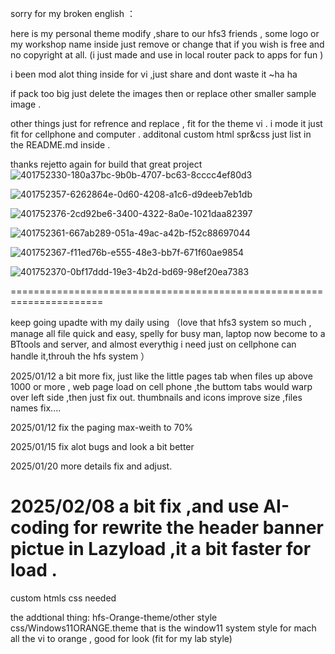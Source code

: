 
sorry for my broken english ：

here is my personal theme modify ,share to our hfs3 friends , some logo or my workshop name inside just remove or change that if you wish is free and no copyright at all. (i just made and use in local router pack to apps for fun )

i been mod alot thing inside for vi ,just share and dont waste it ~ha ha

if pack too big just delete the images then or replace other smaller sample image .

other things just for refrence and replace , fit for the theme vi .
i mode it just fit for cellphone and computer .
additonal custom html spr&css just list in the README.md inside .

thanks rejetto again for build that great project
![401752330-180a37bc-9b0b-4707-bc63-8cccc4ef80d3](https://github.com/user-attachments/assets/2214a255-b48f-4012-9907-645863c81c8d)

![401752357-6262864e-0d60-4208-a1c6-d9deeb7eb1db](https://github.com/user-attachments/assets/f7135a50-ea94-4a34-86bb-2cea23a017f8)

![401752376-2cd92be6-3400-4322-8a0e-1021daa82397](https://github.com/user-attachments/assets/19ae7dd5-b604-430c-883c-55b3e904386a)

![401752361-667ab289-051a-49ac-a42b-f52c88697044](https://github.com/user-attachments/assets/baf6901c-6233-4846-8a53-aaed69cf7e6e)

![401752367-f11ed76b-e555-48e3-bb7f-671f60ae9854](https://github.com/user-attachments/assets/6c4e09e5-a314-4827-b759-7e8bc9a214c9)

![401752370-0bf17ddd-19e3-4b2d-bd69-98ef20ea7383](https://github.com/user-attachments/assets/71a05c15-c854-46bc-b274-3524f6f64886)

======================================================================

keep going upadte with my daily using （love that hfs3 system so much , manage all file quick and easy, spelly for busy man, laptop now become to a BTtools and  server, and almost everythig i need just on cellphone can handle it,throuh the hfs system ）

2025/01/12 
a bit more fix, just like the little pages tab when files up above 1000 or more , web page load on cell phone ,the buttom tabs would warp over left side ,then just fix out.  thumbnails and icons improve size ,files names fix....

2025/01/12 
fix the paging max-weith to 70%

2025/01/15
fix alot bugs and look a bit better

2025/01/20
more details fix and adjust.

2025/02/08
a bit fix ,and use AI-coding for rewrite the header banner pictue in Lazyload ,it a bit faster for load .
======================================================================


custom htmls css needed


the addtional thing:
hfs-Orange-theme/other style css/Windows11ORANGE.theme
that is the window11 system style for mach all the vi to orange , good for look (fit for my lab style)
